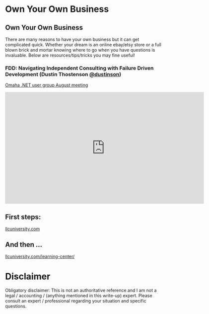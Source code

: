 # Own Your Own Business

## Own Your Own Business

There are many reasons to have your own business but it can get complicated quick.
Whether your dream is an online ebay/etsy store or a full blown brick and mortar knowing where to go when you have
questions is invaluable. Below are resources/tips/tricks you may fine useful!

### FDD: Navigating Independent Consulting with Failure Driven Development (Dustin Thostenson [@dustinson](https://twitter.com/dustinson))

[Omaha .NET user group August meeting](https://omahamtg.com/Event/Details/240)

<iframe src="https://player.vimeo.com/video/182027814" width="640" height="360" frameborder="0" webkitallowfullscreen mozallowfullscreen allowfullscreen></iframe>

## First steps:

[llcuniversity.com](https://www.llcuniversity.com/)

## And then ...
[llcuniversity.com/learning-center/](https://www.llcuniversity.com/learning-center/)


# Disclaimer
Obligatory disclaimer:
This is not an authoritative reference and I am not a legal / accounting / (anything mentioned in this write-up) expert.
Please consult an expert / professional regarding your situation and specific questions.
